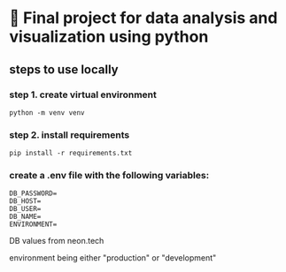 # 🐍 Final project for data analysis and visualization using python

## steps to use locally

### step 1. create virtual environment

`python -m venv venv`

### step 2. install requirements

`pip install -r requirements.txt`

### create a .env file with the following variables:

```
DB_PASSWORD=
DB_HOST=
DB_USER=
DB_NAME=
ENVIRONMENT=
```

DB values from neon.tech

environment being either "production" or "development"
